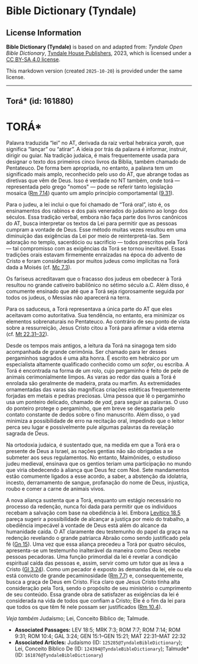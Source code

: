# Bible Dictionary (Tyndale)

## License Information

**Bible Dictionary (Tyndale)** is based on and adapted from: _Tyndale Open Bible Dictionary_, [Tyndale House Publishers](https://tyndaleopenresources.com/), 2023, which is licensed under a [CC BY-SA 4.0 license](https://creativecommons.org/licenses/by-sa/4.0/legalcode.en).

This markdown version (created `2025-10-20`) is provided under the same license.



--------------------------------

## Torá* (id: 161880)

TORÁ\*
======

Palavra traduzida “lei” no AT, derivada da raiz verbal hebraica *yarah*, que significa “lançar” ou “atirar”. A ideia por trás da palavra é informar, instruir, dirigir ou guiar. Na tradição judaica, é mais frequentemente usada para designar o texto dos primeiros cinco livros da Bíblia, também chamado de Pentateuco. De forma bem apropriada, no entanto, a palavra tem um significado mais amplo, reconhecido pelo uso do AT, que abrange todas as diretivas que vêm de Deus. Isso é verdade no NT também, onde torá — representada pelo grego "nomos" — pode se referir tanto legislação mosaica ([Rm 7\.14](https://ref.ly/Rom7:14)) quanto um amplo princípio comportamental ([9\.31](https://ref.ly/Rom9:31)).

Para o judeu, a lei inclui o que foi chamado de “Torá oral”, isto é, os ensinamentos dos rabinos e dos pais venerados do judaísmo ao longo dos séculos. Essa tradição verbal, embora não faça parte dos livros canônicos do AT, busca interpretar os textos da Lei para permitir que as pessoas cumpram a vontade de Deus. Esse método muitas vezes resultou em uma diminuição das exigências da Lei por meio de reinterpretá\-las. Sem adoração no templo, sacerdócio ou sacrifício — todos prescritos pela Torá — tal compromisso com as exigências da Torá se tornou inevitável. Essas tradições orais estavam firmemente enraizadas na época do advento de Cristo e foram consideradas por muitos judeus como implícitas na Torá dada a Moisés (cf. [Mc 7\.3](https://ref.ly/Mark7:3)).

Os fariseus acreditavam que o fracasso dos judeus em obedecer à Torá resultou no grande cativeiro babilônico no sétimo século a.C. Além disso, é comumente ensinado que até que a Torá seja rigorosamente seguida por todos os judeus, o Messias não aparecerá na terra.

Para os saduceus, a Torá representava a única parte do AT que eles aceitavam como autoritativa. Sua tendência, no entanto, era minimizar os elementos sobrenaturais no Pentateuco. Ao contrário de seu ponto de vista sobre a ressurreição, Jesus Cristo citou a Torá para afirmar a vida eterna (cf. [Mt 22\.31–32](https://ref.ly/Matt22:31-Matt22:32)).

Desde os tempos mais antigos, a leitura da Torá na sinagoga tem sido acompanhada de grande cerimônia. Ser chamado para ler desses pergaminhos sagrados é uma alta honra. É escrito em hebraico por um especialista altamente qualificado conhecido como um *sofer*, ou escriba. A Torá é encontrada na forma de um rolo, cujo pergaminho é feito de pele de animais cerimonialmente limpos. As varas ao redor das quais a Torá é enrolada são geralmente de madeira, prata ou marfim. As extremidades ornamentadas das varas são magníficas criações estéticas frequentemente forjadas em metais e pedras preciosas. Uma pessoa que lê o pergaminho usa um ponteiro delicado, chamado de *yad*, para seguir as palavras. O uso do ponteiro protege o pergaminho, que em breve se desgastaria pelo contato constante de dedos sobre o fino manuscrito. Além disso, o yad minimiza a possibilidade de erro na recitação oral, impedindo que o leitor perca seu lugar e possivelmente pule algumas palavras da revelação sagrada de Deus.

Na ortodoxia judaica, é sustentado que, na medida em que a Torá era o presente de Deus a Israel, as nações gentias não são obrigadas a se submeter aos seus regulamentos. No entanto, Maimônides, o estudioso judeu medieval, ensinava que os gentios teriam uma participação no mundo que viria obedecendo à aliança que Deus fez com Noé. Sete mandamentos estão comumente ligados a esse acordo, a saber, a abstenção da idolatria, incesto, derramamento de sangue, profanação do nome de Deus, injustiça, roubo e comer a carne de animais vivos.

A nova aliança sustenta que a Torá, enquanto um estágio necessário no processo da redenção, nunca foi dada para permitir que os indivíduos recebam a salvação com base na obediência à lei. Embora [Levítico 18\.5](https://ref.ly/Lev18:5) pareça sugerir a possibilidade de alcançar a justiça por meio do trabalho, a obediência impecável à vontade de Deus está além do alcance da humanidade caída. O AT claramente deu testemunho do papel da graça na redenção revelando o grande patriarca Abraão como sendo justificado pela fé ([Gn 15](https://ref.ly/Gen15:1-Gen15:21)). Uma vez que essa aliança precedeu a Torá por quatro séculos, apresenta\-se um testemunho inalterável da maneira como Deus recebe pessoas pecadoras. Uma função primordial da lei é revelar a condição espiritual caída das pessoas e, assim, servir como um tutor que as leva a Cristo ([Gl 3\.24](https://ref.ly/Gal3:24)). Como um pecador é exposto às demandas da lei, ele ou ela está convicto de grande pecaminosidade ([Rm 7\.7](https://ref.ly/Rom7:7)) e, consequentemente, busca a graça de Deus em Cristo. Fica claro que Jesus Cristo tinha alta consideração pela Torá, sendo o propósito de seu ministério o cumprimento de seu conteúdo. Essa grande obra de satisfazer as exigências da lei é considerada na vida de todos que confiam a Cristo; Ele é o fim da lei para que todos os que têm fé nele possam ser justificados ([Rm 10\.4](https://ref.ly/Rom10:4)).

*Veja também* Judaísmo; Lei, Conceito Bíblico de; Talmude.

* **Associated Passages:** LEV 18:5; MRK 7:3; ROM 7:7; ROM 7:14; ROM 9:31; ROM 10:4; GAL 3:24; GEN 15:1–GEN 15:21; MAT 22:31–MAT 22:32
* **Associated Articles:** Judaísmo (ID: `125285@TyndaleBibleDictionary`); Lei, Conceito Bíblico De (ID: `124394@TyndaleBibleDictionary`); Talmude* (ID: `161876@TyndaleBibleDictionary`)

